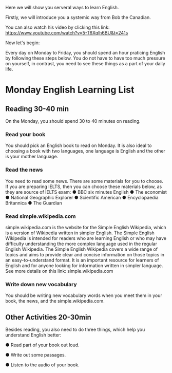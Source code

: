 Here we will show you serveral ways to learn English. 

Firstly, we will introduce you a systemic way from Bob the Canadian. 

You can also watch his video by clicking this link: https://www.youtube.com/watch?v=5-T6Xqlh6BU&t=241s

Now let's begin:

Every day on Monday to Friday, you should spend an hour praticing English by following these steps below. You do not have to have too much pressure on yourself, in contrast, you need to see these things as a part of your daily life.

# Monday English Learning List
## Reading 30-40 min
On the Monday, you should spend 30 to 40 minutes on reading. 

### Read your book
You should pick an English book to read on Monday. It is also ideal to choosing a book with two languages, one language is English and the other is your mother language.

### Read the news
You need to read some news. There are some materials for you to choose. 
If you are preparing IELTS, then you can choose these materials below, as they are source of IELTS exam:
● BBC six minutes English 
● The economist 
● National Geographic Explorer 
● Scientific American
● Encyclopaedia Britannica
● The Guardian

### Read simple.wikipedia.com
simple.wikipedia.com is the website for the Simple English Wikipedia, which is a version of Wikipedia written in simpler English. 
The Simple English Wikipedia is intended for readers who are learning English or who may have difficulty understanding the more complex language used in the regular English Wikipedia. 
The Simple English Wikipedia covers a wide range of topics and aims to provide clear and concise information on those topics in an easy-to-understand format. 
It is an important resource for learners of English and for anyone looking for information written in simpler language.
See more details on this link: 
simple.wikipedia.com

### Write down new vocabulary
You should be writing new vocabulary words when you meet them in your book, the news, and the simple.wikipedia.com.

## Other Activities 20-30min 

Besides reading, you also need to do three things, which help you understand English better:

● Read part of your book out loud.

● Write out some passages.

● Listen to the audio of your book.



